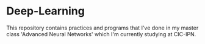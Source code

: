 # Deep-Learning
This repository contains practices and programs that I've done in my master class 'Advanced Neural Networks' which I'm currently studying at CIC-IPN.
